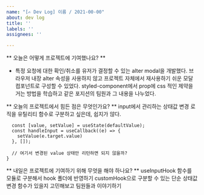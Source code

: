 ```yaml
---
name: "[✍️ Dev Log] 이름 / 2021-00-00"
about: dev log
title: ''
labels: ''
assignees: ''

---
```


** 오늘은 어떻게 프로젝트에 기여했나요? **
* 특정 요청에 대한 확인/취소를 유저가 결정할 수 있는 alter modal을 개발했다. 브라우저 내장 alter 속성을 사용하지 않고 프로젝트 자체에서 재사용하기 쉬운 모달 컴포넌트로 구성할 수 있었다.
styled-component에서 prop에 css 적인 제약을 거는 방법을 학습하고 같은 포지션의 팀원과 그 내용을 나누었다.

** 오늘의 프로젝트에서 힘든 점은 무엇인가요? **
input에서 관리하는 상태값 변경 로직을 유틸리티 함수로 구분하고 싶은데, 쉽지가 않다.
``` const useInputHook = (defaultValue) => {
  const [value, setValue] = useState(defaultValue);
  const handleInput = useCallback((e) => {
    setValue(e.target.value)
  }, []);

  // 여기서 변경된 value 상태만 리턴하면 되지 않을까?
}
```

** 내일은 프로젝트에 기여하기 위해 무엇을 해야 하나요? **
 useInputHook 함수를 모듈로 구분해서 hook 폴더에 반영하기
 customHook으로 구분할 수 있는 단순 상태값 변경 함수가 있을지 고민해보고 팀원들과 이야기하기
